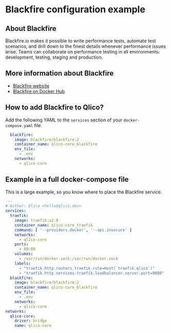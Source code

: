# Blackfire configuration example

## About Blackfire

Blackfire.io makes it possible to write performance tests, automate test
scenarios, and drill down to the finest details whenever performance issues
arise. Teams can collaborate on performance testing in all environments:
development, testing, staging and production.

## More information about Blackfire

* [Blackfire website](https://www.blackfire.io/)
* [Blackfire on Docker Hub](https://hub.docker.com/r/blackfire/blackfire)

## How to add Blackfire to Qlico?

Add the following YAML to the `services` section of your `docker-compose.yaml`
file.

```yaml title="qlico-core/docker-compose.yaml"
  blackfire:
    image: blackfire/blackfire:2
    container_name: qlico-core_blackfire
    env_file:
      - .env
    networks:
      - qlico-core
```

## Example in a full docker-compose file

This is a large example, so you know where to place the Blackfire service.

```yaml title="qlico-core/docker-compose.yaml"
---
# Author: Qlico <hello@qlico.dev>
services:
  traefik:
    image: traefik:v2.8
    container_name: qlico-core_traefik
    command: [ '--providers.docker', '--api.insecure' ]
    networks:
      - qlico-core
    ports:
      - 80:80
    volumes:
      - /var/run/docker.sock:/var/run/docker.sock
    labels:
      - "traefik.http.routers.traefik.rule=Host(`traefik.qlico`)"
      - "traefik.http.services.traefik.loadbalancer.server.port=8080"
  blackfire:
    image: blackfire/blackfire:2
    container_name: qlico-core_blackfire
    env_file:
      - .env
    networks:
      - qlico-core
networks:
  qlico-core:
    driver: bridge
    name: qlico-core
```
